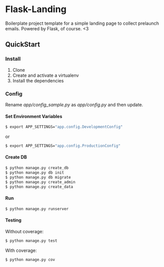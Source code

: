 # Flask-Landing

Boilerplate project template for a simple landing page to collect prelaunch emails. Powered by Flask, of course. <3

## QuickStart

### Install

1. Clone
1. Create and activate a virtualenv
1. Install the dependencies

### Config

Rename *app/config_sample.py* as *app/config.py* and then update.

#### Set Environment Variables

```sh
$ export APP_SETTINGS="app.config.DevelopmentConfig"
```

or

```sh
$ export APP_SETTINGS="app.config.ProductionConfig"
```

#### Create DB

```sh
$ python manage.py create_db
$ python manage.py db init
$ python manage.py db migrate
$ python manage.py create_admin
$ python manage.py create_data
```

#### Run

```sh
$ python manage.py runserver
```

#### Testing

Without coverage:

```sh
$ python manage.py test
```

With coverage:

```sh
$ python manage.py cov
```
